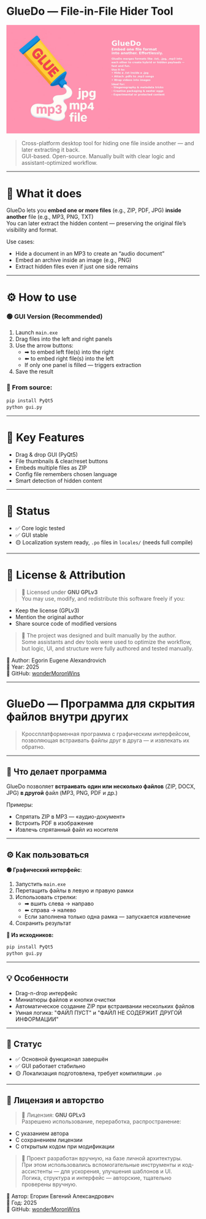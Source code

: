 # GlueDo — File-in-File Hider Tool  
![GlueDo Banner](./assets/Banner.jpg)

> Cross-platform desktop tool for hiding one file inside another — and later extracting it back.  
> GUI-based. Open-source. Manually built with clear logic and assistant-optimized workflow.

---

# 📌 What it does

GlueDo lets you **embed one or more files** (e.g., ZIP, PDF, JPG) **inside another** file (e.g., MP3, PNG, TXT)  
You can later extract the hidden content — preserving the original file’s visibility and format.

Use cases:
- Hide a document in an MP3 to create an “audio document”
- Embed an archive inside an image (e.g., PNG)
- Extract hidden files even if just one side remains

---

# ⚙ How to use

### 🟢 GUI Version (Recommended)
1. Launch `main.exe`
2. Drag files into the left and right panels
3. Use the arrow buttons:
   - ➡ to embed left file(s) into the right
   - ⬅ to embed right file(s) into the left
   - If only one panel is filled — triggers extraction
4. Save the result

### 🐍 From source:
```bash
pip install PyQt5
python gui.py
```

---

# 🧠 Key Features

- Drag & drop GUI (PyQt5)
- File thumbnails & clear/reset buttons
- Embeds multiple files as ZIP
- Config file remembers chosen language
- Smart detection of hidden content

---

# 🧪 Status

- ✅ Core logic tested
- ✅ GUI stable
- 🟡 Localization system ready, `.po` files in `locales/` (needs full compile)

---

# 📖 License & Attribution

> 📝 Licensed under **GNU GPLv3**  
> You may use, modify, and redistribute this software freely if you:
- Keep the license (GPLv3)
- Mention the original author
- Share source code of modified versions

> 🧩 The project was designed and built manually by the author.  
Some assistants and dev tools were used to optimize the workflow,  
but logic, UI, and structure were fully authored and tested manually.

🧑 Author: Egorin Eugene Alexandrovich  
📅 Year: 2025  
🔗 GitHub: [wonderMoronWins](https://github.com/wonderMoronWins)

---

# GlueDo — Программа для скрытия файлов внутри других

> Кроссплатформенная программа с графическим интерфейсом, позволяющая встраивать файлы друг в друга — и извлекать их обратно.

---

## 📌 Что делает программа

GlueDo позволяет **встраивать один или несколько файлов** (ZIP, DOCX, JPG) **в другой** файл (MP3, PNG, PDF и др.)

Примеры:
- Спрятать ZIP в MP3 — «аудио-документ»
- Встроить PDF в изображение
- Извлечь спрятанный файл из носителя

---

## ⚙ Как пользоваться

**🟢 Графический интерфейс**:
1. Запустить `main.exe`
2. Перетащить файлы в левую и правую рамки
3. Использовать стрелки:
   - ➡ вшить слева → направо
   - ⬅ справа → налево
   - Если заполнена только одна рамка — запускается извлечение
4. Сохранить результат

**🐍 Из исходников:**
```bash
pip install PyQt5
python gui.py
```

---

## 💡 Особенности

- Drag-n-drop интерфейс
- Миниатюры файлов и кнопки очистки
- Автоматическое создание ZIP при встраивании нескольких файлов
- Умная логика: "ФАЙЛ ПУСТ" и "ФАЙЛ НЕ СОДЕРЖИТ ДРУГОЙ ИНФОРМАЦИИ"

---

## 🧪 Статус

- ✅ Основной функционал завершён
- ✅ GUI работает стабильно
- 🟡 Локализация подготовлена, требует компиляции `.po`

---

## 📖 Лицензия и авторство

> 📝 Лицензия: **GNU GPLv3**  
> Разрешено использование, переработка, распространение:
- С указанием автора
- С сохранением лицензии
- С открытым кодом при модификации

> 🧩 Проект разработан вручную, на базе личной архитектуры.  
При этом использовались вспомогательные инструменты и код-ассистенты — для ускорения, улучшения шаблонов и UI.  
Логика, структура и интерфейс — авторские, тщательно проверены вручную.

🧑 Автор: Егорин Евгений Александрович  
📅 Год: 2025  
🔗 GitHub: [wonderMoronWins](https://github.com/wonderMoronWins)
